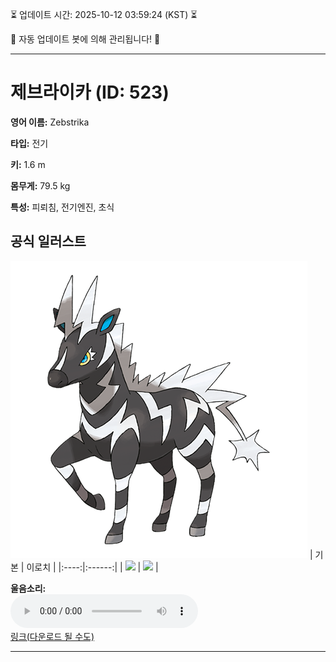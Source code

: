 
⏳ 업데이트 시간: 2025-10-12 03:59:24 (KST) ⏳

🤖 자동 업데이트 봇에 의해 관리됩니다! 🤖

---

# 제브라이카 (ID: 523)
**영어 이름:** Zebstrika

**타입:** 전기

**키:** 1.6 m

**몸무게:** 79.5 kg

**특성:** 피뢰침, 전기엔진, 초식

## 공식 일러스트
![](https://raw.githubusercontent.com/PokeAPI/sprites/master/sprites/pokemon/other/official-artwork/523.png)
| 기본 | 이로치 |
|:----:|:------:|
| <img src="http://play.pokemonshowdown.com/sprites/ani/zebstrika.gif" width="200"> | <img src="http://play.pokemonshowdown.com/sprites/ani-shiny/zebstrika.gif" width="200"> |

**울음소리:**<br><audio controls src="https://raw.githubusercontent.com/PokeAPI/cries/main/cries/pokemon/latest/523.ogg"></audio><br> [링크(다운로드 될 수도)](https://raw.githubusercontent.com/PokeAPI/cries/main/cries/pokemon/latest/523.ogg)


---
